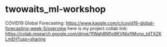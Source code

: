 # twowaits_ml-workshop
COVID19 Global Forecasting: https://www.kaggle.com/c/covid19-global-forecasting-week-5/overview
 here is my project collab link: https://colab.research.google.com/drive/1fWah8Nflo9KVNIxfIMvno_tdTXZKLmEH?usp=sharing
